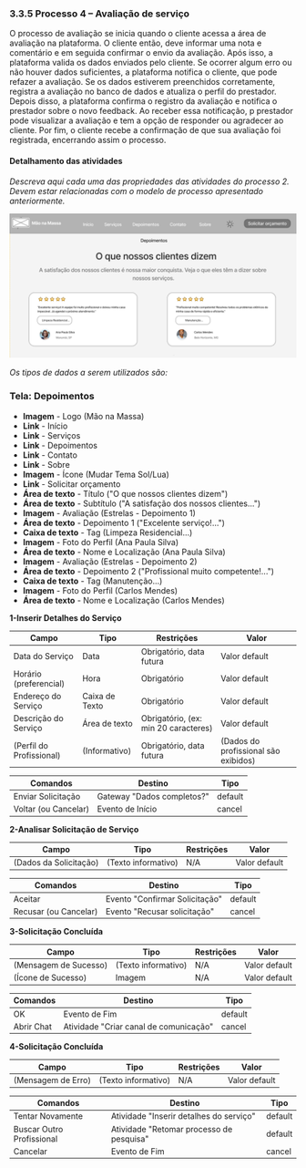 ### 3.3.5 Processo 4 – Avaliação de serviço

O processo de avaliação se inicia quando o cliente acessa a área de avaliação na plataforma.
O cliente então, deve informar uma nota e comentário e em seguida confirmar o envio da avaliação.
Após isso, a plataforma valida os dados enviados pelo cliente. Se ocorrer algum erro ou não houver dados suficientes, a plataforma notifica o cliente, que pode refazer a avaliação.
Se os dados estiverem preenchidos corretamente, registra a avaliação no banco de dados e atualiza o perfil do prestador.
Depois disso, a plataforma confirma o registro da avaliação e notifica o prestador sobre o novo feedback. Ao receber essa notificação, p prestador pode visualizar a avaliação e tem a opção de responder ou agradecer ao cliente.
Por fim, o cliente recebe a confirmação de que sua avaliação foi registrada, encerrando assim o processo.

#### Detalhamento das atividades

_Descreva aqui cada uma das propriedades das atividades do processo 2. 
Devem estar relacionadas com o modelo de processo apresentado anteriormente._

![1.png](feedbacks.png) 

_Os tipos de dados a serem utilizados são:_

### Tela: Depoimentos
* **Imagem** - Logo (Mão na Massa)
* **Link** - Início
* **Link** - Serviços
* **Link** - Depoimentos
* **Link** - Contato
* **Link** - Sobre
* **Imagem** - Ícone (Mudar Tema Sol/Lua)
* **Link** - Solicitar orçamento
* **Área de texto** - Título ("O que nossos clientes dizem")
* **Área de texto** - Subtítulo ("A satisfação dos nossos clientes...")
* **Imagem** - Avaliação (Estrelas - Depoimento 1)
* **Área de texto** - Depoimento 1 ("Excelente serviço!...")
* **Caixa de texto** - Tag (Limpeza Residencial...)
* **Imagem** - Foto do Perfil (Ana Paula Silva)
* **Área de texto** - Nome e Localização (Ana Paula Silva)
* **Imagem** - Avaliação (Estrelas - Depoimento 2)
* **Área de texto** - Depoimento 2 ("Profissional muito competente!...")
* **Caixa de texto** - Tag (Manutenção...)
* **Imagem** - Foto do Perfil (Carlos Mendes)
* **Área de texto** - Nome e Localização (Carlos Mendes)


**1-Inserir Detalhes do Serviço**

| **Campo**       | **Tipo**         | **Restrições** | **Valor** |
| ---             | ---              | ---            | ---               |
| Data do Serviço | Data  |  Obrigatório, data futura   |   Valor default       |
| Horário (preferencial) | Hora  |   Obrigatório    |   Valor default       |
| Endereço do Serviço | Caixa de Texto  |   Obrigatório   |   Valor default       |
| Descrição do Serviço | Área de texto  |  Obrigatório, (ex: min 20 caracteres)  |   Valor default       |
| (Perfil do Profissional) |  (Informativo) |  Obrigatório, data futura   |   (Dados do profissional são exibidos)       |


| **Comandos**         |  **Destino**                   | **Tipo** |
| ---                  | ---                            | ---               |
| Enviar Solicitação | Gateway "Dados completos?"  | default  |     
| Voltar (ou Cancelar) | Evento de Início | cancel |                |

**2-Analisar Solicitação de Serviço**

| **Campo**       | **Tipo**         | **Restrições** | **Valor** |
| ---             | ---              | ---            | ---               |
| (Dados da Solicitação) | (Texto informativo)  |  N/A   |   Valor default       |

| **Comandos**         |  **Destino**                   | **Tipo** |
| ---                  | ---                            | ---               |
| Aceitar | Evento "Confirmar Solicitação"  | default  |     
| Recusar (ou Cancelar) | Evento "Recusar solicitação" | cancel |                |


**3-Solicitação Concluída**

| **Campo**       | **Tipo**         | **Restrições** | **Valor** |
| ---             | ---              | ---            | ---               |
| (Mensagem de Sucesso) | (Texto informativo)  |  N/A   |   Valor default       |
| (Ícone de Sucesso) | Imagem  |  N/A   |   Valor default       |

| **Comandos**         |  **Destino**                   | **Tipo** |
| ---                  | ---                            | ---               |
| OK | Evento de Fim  | default  |     
| Abrir Chat | Atividade "Criar canal de comunicação" | cancel |                |


**4-Solicitação Concluída**

| **Campo**       | **Tipo**         | **Restrições** | **Valor** |
| ---             | ---              | ---            | ---               |
| (Mensagem de Erro) | (Texto informativo)  |  N/A   |   Valor default       |

| **Comandos**         |  **Destino**                   | **Tipo** |
| ---                  | ---                            | ---               |
| Tentar Novamente | Atividade "Inserir detalhes do serviço"  | default  |   
| Buscar Outro Profissional | Atividade "Retomar processo de pesquisa"  | default  |  
| Cancelar | Evento de Fim | cancel |                |